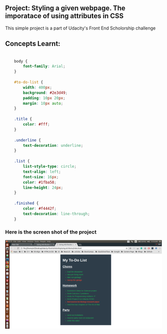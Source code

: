 ## Project: Styling a given webpage. The imporatace of using attributes in CSS

This simple project is a part of Udacity's Front End Scholorship challenge <br />

## Concepts Learnt:

```css

    body {
        font-family: Arial;
    }

    #to-do-list {
        width: 400px;
        background: #2e3d49;
        padding: 10px 20px;
        margin: 10px auto;
    }

    .title {
        color: #fff;
    }

    .underline {
        text-decoration: underline;
    }

    .list {
        list-style-type: circle;
        text-align: left;
        font-size: 16px;
        color: #1fba58;
        line-height: 24px;
    }

    .finished {
        color: #f4442f;
        text-decoration: line-through;
    }
```

### Here is the screen shot of the project

<p align="center">
  <img src="img/screenshot.png" alt="Screen shot of the project">
</p>